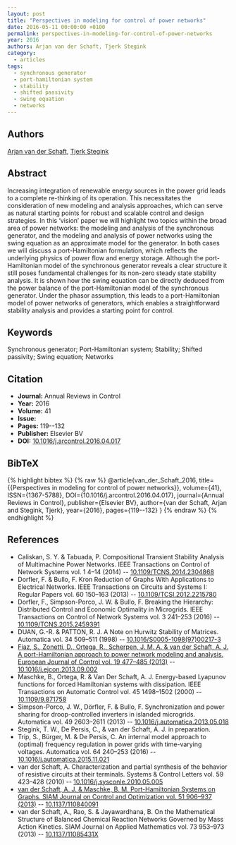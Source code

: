 ```yaml
---
layout: post
title: "Perspectives in modeling for control of power networks"
date: 2016-05-11 00:00:00 +0100
permalink: perspectives-in-modeling-for-control-of-power-networks
year: 2016
authors: Arjan van der Schaft, Tjerk Stegink
category:
  - articles
tags:
  - synchronous generator
  - port-hamiltonian system
  - stability
  - shifted passivity
  - swing equation
  - networks
---
```

 
## Authors
[Arjan van der Schaft](authors/arjan_van_der_schaft), [Tjerk Stegink](authors/tjerk_w_stegink)
 
## Abstract
Increasing integration of renewable energy sources in the power grid leads to a complete re-thinking of its operation. This necessitates the consideration of new modeling and analysis approaches, which can serve as natural starting points for robust and scalable control and design strategies. In this ‘vision’ paper we will highlight two topics within the broad area of power networks: the modeling and analysis of the synchronous generator, and the modeling and analysis of power networks using the swing equation as an approximate model for the generator. In both cases we will discuss a port-Hamiltonian formulation, which reflects the underlying physics of power flow and energy storage. Although the port-Hamiltonian model of the synchronous generator reveals a clear structure it still poses fundamental challenges for its non-zero steady state stability analysis. It is shown how the swing equation can be directly deduced from the power balance of the port-Hamiltonian model of the synchronous generator. Under the phasor assumption, this leads to a port-Hamiltonian model of power networks of generators, which enables a straightforward stability analysis and provides a starting point for control.
 
## Keywords
Synchronous generator; Port-Hamiltonian system; Stability; Shifted passivity; Swing equation; Networks
 
## Citation
- **Journal:** Annual Reviews in Control
- **Year:** 2016
- **Volume:** 41
- **Issue:** 
- **Pages:** 119--132
- **Publisher:** Elsevier BV
- **DOI:** [10.1016/j.arcontrol.2016.04.017](https://doi.org/10.1016/j.arcontrol.2016.04.017)
 
## BibTeX
{% highlight bibtex %}
{% raw %}
@article{van_der_Schaft_2016,
  title={{Perspectives in modeling for control of power networks}},
  volume={41},
  ISSN={1367-5788},
  DOI={10.1016/j.arcontrol.2016.04.017},
  journal={Annual Reviews in Control},
  publisher={Elsevier BV},
  author={van der Schaft, Arjan and Stegink, Tjerk},
  year={2016},
  pages={119--132}
}
{% endraw %}
{% endhighlight %}
 
## References
- Caliskan, S. Y. & Tabuada, P. Compositional Transient Stability Analysis of Multimachine Power Networks. IEEE Transactions on Control of Network Systems vol. 1 4–14 (2014) -- [10.1109/TCNS.2014.2304868](https://doi.org/10.1109/TCNS.2014.2304868)
- Dorfler, F. & Bullo, F. Kron Reduction of Graphs With Applications to Electrical Networks. IEEE Transactions on Circuits and Systems I: Regular Papers vol. 60 150–163 (2013) -- [10.1109/TCSI.2012.2215780](https://doi.org/10.1109/TCSI.2012.2215780)
- Dorfler, F., Simpson-Porco, J. W. & Bullo, F. Breaking the Hierarchy: Distributed Control and Economic Optimality in Microgrids. IEEE Transactions on Control of Network Systems vol. 3 241–253 (2016) -- [10.1109/TCNS.2015.2459391](https://doi.org/10.1109/TCNS.2015.2459391)
- DUAN, G.-R. & PATTON, R. J. A Note on Hurwitz Stability of Matrices. Automatica vol. 34 509–511 (1998) -- [10.1016/S0005-1098(97)00217-3](https://doi.org/10.1016/S0005-1098(97)00217-3)
- [Fiaz, S., Zonetti, D., Ortega, R., Scherpen, J. M. A. & van der Schaft, A. J. A port-Hamiltonian approach to power network modeling and analysis. European Journal of Control vol. 19 477–485 (2013)](a-port-hamiltonian-approach-to-power-network-modeling-and-analysis) -- [10.1016/j.ejcon.2013.09.002](https://doi.org/10.1016/j.ejcon.2013.09.002)
- Maschke, B., Ortega, R. & Van Der Schaft, A. J. Energy-based Lyapunov functions for forced Hamiltonian systems with dissipation. IEEE Transactions on Automatic Control vol. 45 1498–1502 (2000) -- [10.1109/9.871758](https://doi.org/10.1109/9.871758)
- Simpson-Porco, J. W., Dörfler, F. & Bullo, F. Synchronization and power sharing for droop-controlled inverters in islanded microgrids. Automatica vol. 49 2603–2611 (2013) -- [10.1016/j.automatica.2013.05.018](https://doi.org/10.1016/j.automatica.2013.05.018)
- Stegink, T. W., De Persis, C., & van der Schaft, A. J. in preparation.
- Trip, S., Bürger, M. & De Persis, C. An internal model approach to (optimal) frequency regulation in power grids with time-varying voltages. Automatica vol. 64 240–253 (2016) -- [10.1016/j.automatica.2015.11.021](https://doi.org/10.1016/j.automatica.2015.11.021)
- van der Schaft, A. Characterization and partial synthesis of the behavior of resistive circuits at their terminals. Systems &amp; Control Letters vol. 59 423–428 (2010) -- [10.1016/j.sysconle.2010.05.005](https://doi.org/10.1016/j.sysconle.2010.05.005)
- [van der Schaft, A. J. & Maschke, B. M. Port-Hamiltonian Systems on Graphs. SIAM Journal on Control and Optimization vol. 51 906–937 (2013)](port-hamiltonian-systems-on-graphs) -- [10.1137/110840091](https://doi.org/10.1137/110840091)
- van der Schaft, A., Rao, S. & Jayawardhana, B. On the Mathematical Structure of Balanced Chemical Reaction Networks Governed by Mass Action Kinetics. SIAM Journal on Applied Mathematics vol. 73 953–973 (2013) -- [10.1137/11085431X](https://doi.org/10.1137/11085431X)

